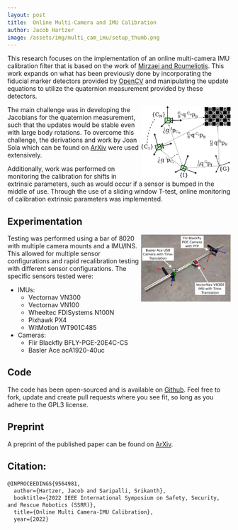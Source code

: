 ```yaml
---
layout: post
title:  Online Multi-Camera and IMU Calibration
author: Jacob Hartzer
image: /assets/img/multi_cam_imu/setup_thumb.png
---
```


This research focuses on the implementation of an online multi-camera IMU calibration filter that is based on the work of [Mirzaei and Roumeliotis](https://doi.org/10.1109/IROS.2007.4399342). This work expands on what has been previously done by incorporating the fiducial marker detectors provided by [OpenCV](https://opencv.org/) and manipulating the update equations to utilize the quaternion measurement provided by these detectors.

<img src="/assets/img/multi_cam_imu/setup.png" alt="UWB Ranging" style="float:right;width:40%"/>

The main challenge was in developing the Jacobians for the quaternion measurement, such that the updates would be stable even with large body rotations. To overcome this challenge, the derivations and work by Joan Sola which can be found on [ArXiv](https://arxiv.org/abs/1711.02508) were used extensively.

Additionally, work was performed on monitoring the calibration for shifts in extrinsic parameters, such as would occur if a sensor is bumped in the middle of use. Through the use of a sliding window T-test, online monitoring of calibration extrinsic parameters was implemented.  

## Experimentation
<img src="/assets/img/multi_cam_imu/8020.png" alt="UWB Ranging" style="float:right;width:40%"/>

Testing was performed using a bar of 8020 with multiple camera mounts and a IMU/INS. This allowed for multiple sensor configurations and rapid recalibration testing with different sensor configurations. The specific sensors tested were:
- IMUs:
  - Vectornav VN300 
  - Vectornav VN100 
  - Wheeltec FDISystems N100N
  - Pixhawk PX4
  - WitMotion WT901C485
- Cameras: 
  - Flir Blackfly BFLY-PGE-20E4C-CS 
  - Basler Ace acA1920-40uc 

## Code

The code has been open-sourced and is available on [Github](https://github.com/unmannedlab/multi-cam-imu-cal). Feel free to fork, update and create pull requests where you see fit, so long as you adhere to the GPL3 license.

## Preprint

A preprint of the published paper can be found on [ArXiv](https://arxiv.org/abs/2209.13821).

## Citation:

```
@INPROCEEDINGS{9564981,
  author={Hartzer, Jacob and Saripalli, Srikanth},
  booktitle={2022 IEEE International Symposium on Safety, Security, and Rescue Robotics (SSRR)}, 
  title={Online Multi Camera-IMU Calibration}, 
  year={2022}
```